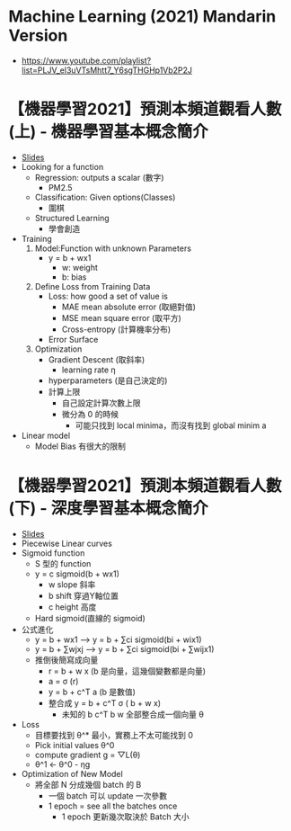 # Machine Learning (2021) Mandarin Version
- https://www.youtube.com/playlist?list=PLJV_el3uVTsMhtt7_Y6sgTHGHp1Vb2P2J

# 【機器學習2021】預測本頻道觀看人數 (上) - 機器學習基本概念簡介
- [Slides](https://www.youtube.com/redirect?event=video_description&redir_token=QUFFLUhqbkVKWHF0bndkbmVBQTdMdVlfMVhuNko0dzRld3xBQ3Jtc0tsRzhvbDRuMGE0ckRGOUxCQ1pVUGtzVnNSUDdEQWU4eTJTMEJCTmRzZkpWSXM1LTRGbUdxaV9wSXZjMml4bTN2ZS1mVU1HOElHX21reHFDbUlvX0JvX2dEc0hfSWxOWmxPYkFCenMyS1hfU25wTTVwbw&q=https%3A%2F%2Fspeech.ee.ntu.edu.tw%2F%7Ehylee%2Fml%2Fml2021-course-data%2Fregression%2520%28v16%29.pdf) 
- Looking for a function
    - Regression: outputs a scalar (數字)
        - PM2.5
    - Classification: Given options(Classes)
        - 圍棋
    - Structured Learning
        - 學會創造
- Training
    1. Model:Function with unknown Parameters
        - y = b + wx1
            - w: weight
            - b: bias 
    2. Define Loss from Training Data 
        - Loss: how good a set of value is
            - MAE mean absolute error (取絕對值)
            - MSE mean square error (取平方)
            - Cross-entropy (計算機率分布)
        - Error Surface
    3. Optimization
        - Gradient Descent (取斜率)
            - learning rate η
        - hyperparameters (是自己決定的)
        - 計算上限
            - 自己設定計算次數上限
            - 微分為 0 的時候
                - 可能只找到 local minima，而沒有找到 global minim a
- Linear model
    - Model Bias 有很大的限制

# 【機器學習2021】預測本頻道觀看人數 (下) - 深度學習基本概念簡介

- [Slides](https://www.youtube.com/redirect?event=video_description&redir_token=QUFFLUhqbnBtQlVlTFlpWXVhQ0dnU2R4MHNRcUxfanhVQXxBQ3Jtc0tra2tMYlFJQ3FxZmMzWkNOUW5FMXVSUTQxYVNrcnhreVMxTlZsVVV4VG1WeEJXTjF4SHNfQnVUUzhDMVpqLTNMd2h0alNmbHktcUppNVB4Vmt2OFBRZVFRZ08wYWg1eC1HYll4bzBFaE1EOTJXQTRoSQ&q=https%3A%2F%2Fspeech.ee.ntu.edu.tw%2F%7Ehylee%2Fml%2Fml2021-course-data%2Fregression%2520%28v16%29.pdf)
- Piecewise Linear curves
- Sigmoid function
    - S 型的 function
    - y = c sigmoid(b + wx1)
        - w slope 斜率
        - b shift 穿過Y軸位置
        - c height 高度
    - Hard sigmoid(直線的 sigmoid)
- 公式進化 
    - y = b + wx1 --> y = b + ∑ci sigmoid(bi + wix1)
    - y = b + ∑wjxj --> y = b + ∑ci sigmoid(bi + ∑wijx1)
    - 推倒後簡寫成向量
        - r = b + w x (b 是向量，這幾個變數都是向量)
        - a = σ (r)
        - y = b + c^T a (b 是數值)
        - 整合成 y = b + c^T σ ( b + w x)
            - 未知的 b c^T b w 全部整合成一個向量 θ
- Loss
    - 目標要找到 θ^* 最小，實務上不太可能找到 0
    - Pick initial values θ^0
    - compute gradient g = ▽L(θ)
    - θ^1 ← θ^0 - ηg
- Optimization of New Model
    - 將全部 N 分成幾個 batch 的 B
        - 一個 batch 可以 update 一次參數
        - 1 epoch = see all the batches once
            - 1 epoch 更新幾次取決於 Batch 大小
